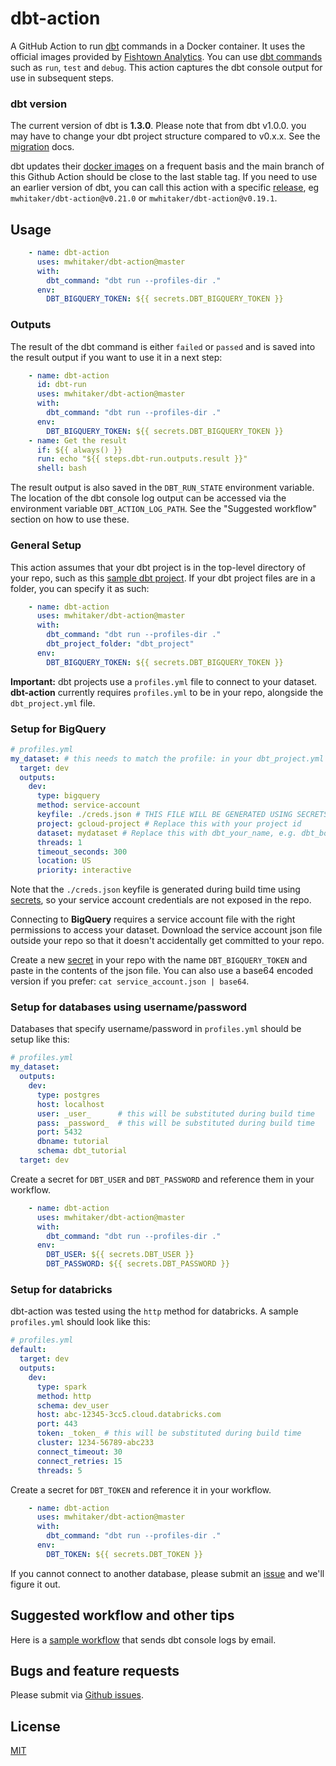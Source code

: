# dbt-action

A GitHub Action to run [dbt](https://www.getdbt.com) commands in a Docker container. It uses the official images provided by [Fishtown Analytics](https://hub.docker.com/r/fishtownanalytics/dbt/tags). You can use [dbt commands](https://docs.getdbt.com/reference/dbt-commands) such as `run`, `test` and `debug`. This action captures the dbt console output for use in subsequent steps.

### dbt version
The current version of dbt is **1.3.0**. Please note that from dbt v1.0.0. you may have to change your dbt project structure compared to v0.x.x. See the [migration](https://docs.getdbt.com/docs/guides/migration-guide/upgrading-to-1-0-0) docs.

dbt updates their [docker images](https://hub.docker.com/r/fishtownanalytics/dbt/tags?page=1&ordering=last_updated) on a frequent basis and the main branch of this Github Action should be close to the last stable tag. If you need to use an earlier version of dbt, you can call this action with a specific [release](https://github.com/mwhitaker/dbt-action/releases), eg `mwhitaker/dbt-action@v0.21.0` or `mwhitaker/dbt-action@v0.19.1`.

## Usage

```yml
    - name: dbt-action
      uses: mwhitaker/dbt-action@master
      with:
        dbt_command: "dbt run --profiles-dir ."
      env:
        DBT_BIGQUERY_TOKEN: ${{ secrets.DBT_BIGQUERY_TOKEN }}
```
### Outputs

The result of the dbt command is either `failed` or `passed` and is saved into the result output if you want to use it in a next step:

```yml
    - name: dbt-action
      id: dbt-run
      uses: mwhitaker/dbt-action@master
      with:
        dbt_command: "dbt run --profiles-dir ."
      env:
        DBT_BIGQUERY_TOKEN: ${{ secrets.DBT_BIGQUERY_TOKEN }}
    - name: Get the result
      if: ${{ always() }}
      run: echo "${{ steps.dbt-run.outputs.result }}"
      shell: bash
```
The result output is also saved in the `DBT_RUN_STATE` environment variable. The location of the dbt console log output can be accessed via the environment variable `DBT_ACTION_LOG_PATH`. See the "Suggested workflow" section on how to use these.

### General Setup

This action assumes that your dbt project is in the top-level directory of your repo, such as this [sample dbt project](https://github.com/fishtown-analytics/jaffle_shop). If your dbt project files are in a folder, you can specify it as such:

```yml
    - name: dbt-action
      uses: mwhitaker/dbt-action@master
      with:
        dbt_command: "dbt run --profiles-dir ."
        dbt_project_folder: "dbt_project"
      env:
        DBT_BIGQUERY_TOKEN: ${{ secrets.DBT_BIGQUERY_TOKEN }}
```
**Important:** dbt projects use a `profiles.yml` file to connect to your dataset. **dbt-action** currently requires `profiles.yml` to be in your repo, alongside the `dbt_project.yml` file. 

### Setup for BigQuery

```yml
# profiles.yml
my_dataset: # this needs to match the profile: in your dbt_project.yml file
  target: dev
  outputs:
    dev:
      type: bigquery
      method: service-account
      keyfile: ./creds.json # THIS FILE WILL BE GENERATED USING SECRETS DURING BUILD TIME
      project: gcloud-project # Replace this with your project id
      dataset: mydataset # Replace this with dbt_your_name, e.g. dbt_bob
      threads: 1
      timeout_seconds: 300
      location: US
      priority: interactive
```
Note that the `./creds.json` keyfile is generated during build time using [secrets](https://docs.github.com/en/actions/reference/encrypted-secrets), so your service account credentials are not exposed in the repo.


Connecting to **BigQuery** requires a service account file with the right permissions to access your dataset. Download the service account json file outside your repo so that it doesn't accidentally get committed to your repo.

Create a new [secret](https://docs.github.com/en/actions/reference/encrypted-secrets) in your repo with the name `DBT_BIGQUERY_TOKEN` and paste in the contents of the json file. You can also use a base64 encoded version if you prefer: `cat service_account.json | base64`.

### Setup for databases using username/password
Databases that specify username/password in `profiles.yml` should be setup like this:

```yml
# profiles.yml
my_dataset:
  outputs:
    dev:
      type: postgres
      host: localhost
      user: _user_      # this will be substituted during build time
      pass: _password_  # this will be substituted during build time
      port: 5432
      dbname: tutorial
      schema: dbt_tutorial
  target: dev
```
Create a secret for `DBT_USER` and `DBT_PASSWORD` and reference them in your workflow.
```yml
    - name: dbt-action
      uses: mwhitaker/dbt-action@master
      with:
        dbt_command: "dbt run --profiles-dir ."
      env:
        DBT_USER: ${{ secrets.DBT_USER }}
        DBT_PASSWORD: ${{ secrets.DBT_PASSWORD }}
```

### Setup for databricks
dbt-action was tested using the `http` method for databricks. A sample `profiles.yml` should look like this:

```yml
# profiles.yml
default:
  target: dev
  outputs:
    dev:
      type: spark
      method: http
      schema: dev_user
      host: abc-12345-3cc5.cloud.databricks.com
      port: 443
      token: _token_ # this will be substituted during build time
      cluster: 1234-56789-abc233
      connect_timeout: 30
      connect_retries: 15
      threads: 5
```
Create a secret for `DBT_TOKEN` and reference it in your workflow.
```yml
    - name: dbt-action
      uses: mwhitaker/dbt-action@master
      with:
        dbt_command: "dbt run --profiles-dir ."
      env:
        DBT_TOKEN: ${{ secrets.DBT_TOKEN }}
```

If you cannot connect to another database, please submit an [issue](https://github.com/mwhitaker/dbt-action/issues) and we'll figure it out.

## Suggested workflow and other tips

Here is a [sample workflow](https://github.com/mwhitaker/dbt-action-sample) that sends dbt console logs by email.

## Bugs and feature requests
Please submit via [Github issues](https://github.com/mwhitaker/dbt-action/issues).
## License

[MIT](LICENSE)